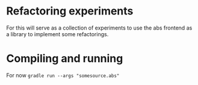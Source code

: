 # Refactoring experiments
For this will serve as a collection of experiments to 
use the abs frontend as a library to implement some
refactorings.

# Compiling and running
For now `gradle run --args "somesource.abs"`
